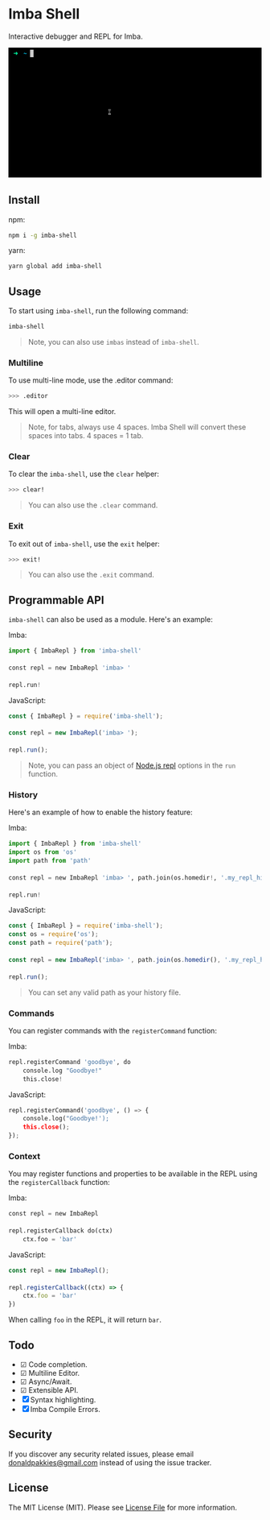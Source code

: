 # Imba Shell

Interactive debugger and REPL for Imba.

![imba-shell](https://raw.githubusercontent.com/donaldp/imba-shell/main/shell.gif)

## Install

npm:

```bash
npm i -g imba-shell
```

yarn:

```bash
yarn global add imba-shell
```

## Usage

To start using `imba-shell`, run the following command:

```bash
imba-shell
```

> Note, you can also use `imbas` instead of `imba-shell`.

### Multiline

To use multi-line mode, use the .editor command:

```bash
>>> .editor
```

This will open a multi-line editor.

> Note, for tabs, always use 4 spaces. Imba Shell will convert these spaces into tabs. 4 spaces = 1 tab.

### Clear

To clear the `imba-shell`, use the `clear` helper:

```bash
>>> clear!
```

> You can also use the `.clear` command.

### Exit

To exit out of `imba-shell`, use the `exit` helper:

```bash
>>> exit!
```

> You can also use the `.exit` command.

## Programmable API

`imba-shell` can also be used as a module. Here's an example:

Imba:

```py
import { ImbaRepl } from 'imba-shell'

const repl = new ImbaRepl 'imba> '

repl.run!
```

JavaScript:

```js
const { ImbaRepl } = require('imba-shell');

const repl = new ImbaRepl('imba> ');

repl.run();
```

> Note, you can pass an object of [Node.js repl](https://nodejs.org/api/repl.html#repl_repl_start_options) options in the `run` function.

### History

Here's an example of how to enable the history feature:

Imba:

```py
import { ImbaRepl } from 'imba-shell'
import os from 'os'
import path from 'path'

const repl = new ImbaRepl 'imba> ', path.join(os.homedir!, '.my_repl_history')

repl.run!
```

JavaScript:

```js
const { ImbaRepl } = require('imba-shell');
const os = require('os');
const path = require('path');

const repl = new ImbaRepl('imba> ', path.join(os.homedir(), '.my_repl_history'));

repl.run();
```

> You can set any valid path as your history file.

### Commands

You can register commands with the `registerCommand` function:

Imba:

```py
repl.registerCommand 'goodbye', do
	console.log "Goodbye!"
	this.close!

```

JavaScript:

```py
repl.registerCommand('goodbye', () => {
	console.log("Goodbye!');
	this.close();
});

```

### Context

You may register functions and properties to be available in the REPL using the `registerCallback` function:

Imba:

```py
const repl = new ImbaRepl

repl.registerCallback do(ctx)
	ctx.foo = 'bar'
```

JavaScript:

```js
const repl = new ImbaRepl();

repl.registerCallback((ctx) => {
	ctx.foo = 'bar'
})
```

When calling `foo` in the REPL, it will return `bar`.

Todo
-------

- &#9745; Code completion.
- &#9745; Multiline Editor.
- &#9745; Async/Await.
- &#9745; Extensible API.
- &#9746; Syntax highlighting.
- &#9746; Imba Compile Errors.

Security
-------

If you discover any security related issues, please email donaldpakkies@gmail.com instead of using the issue tracker.

License
-------

The MIT License (MIT). Please see [License File](LICENSE) for more information.
